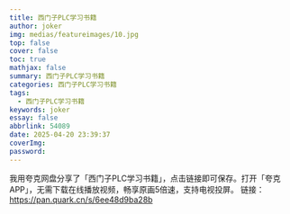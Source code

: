 ```yaml
---
title: 西门子PLC学习书籍
author: joker
img: medias/featureimages/10.jpg
top: false
cover: false
toc: true
mathjax: false
summary: 西门子PLC学习书籍
categories: 西门子PLC学习书籍
tags:
  - 西门子PLC学习书籍
keywords: joker
essay: false
abbrlink: 54089
date: 2025-04-20 23:39:37
coverImg:
password:
---
```


我用夸克网盘分享了「西门子PLC学习书籍」，点击链接即可保存。打开「夸克APP」，无需下载在线播放视频，畅享原画5倍速，支持电视投屏。
链接：https://pan.quark.cn/s/6ee48d9ba28b
